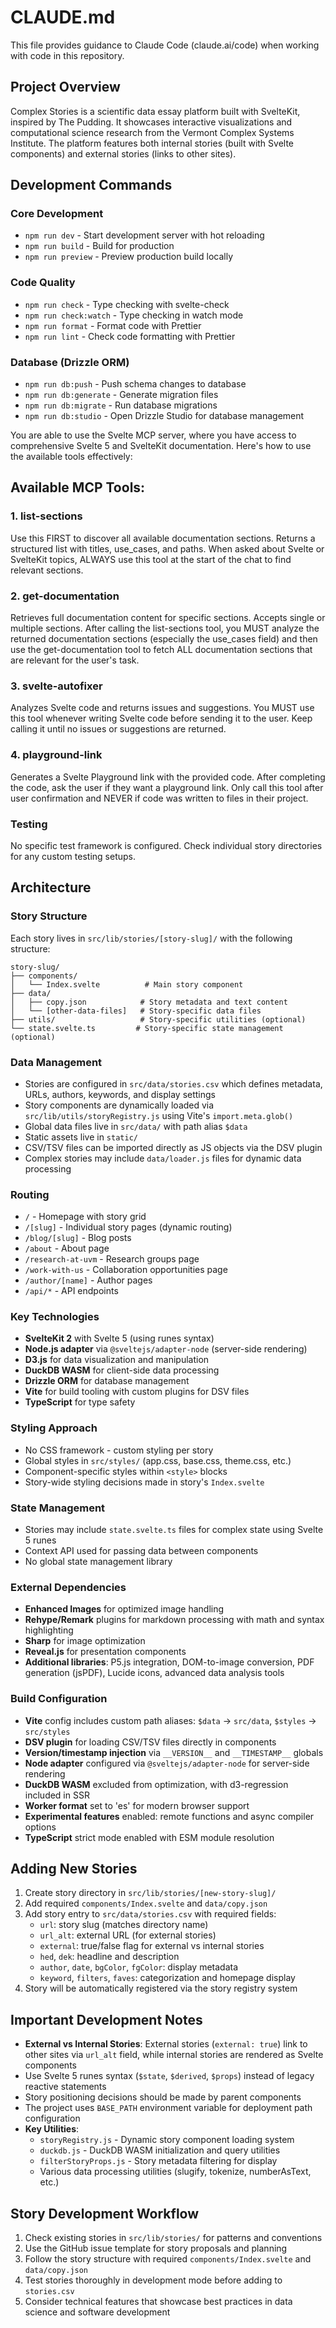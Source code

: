 # CLAUDE.md

This file provides guidance to Claude Code (claude.ai/code) when working with code in this repository.

## Project Overview

Complex Stories is a scientific data essay platform built with SvelteKit, inspired by The Pudding. It showcases interactive visualizations and computational science research from the Vermont Complex Systems Institute. The platform features both internal stories (built with Svelte components) and external stories (links to other sites).

## Development Commands

### Core Development
- `npm run dev` - Start development server with hot reloading
- `npm run build` - Build for production
- `npm run preview` - Preview production build locally

### Code Quality
- `npm run check` - Type checking with svelte-check
- `npm run check:watch` - Type checking in watch mode
- `npm run format` - Format code with Prettier
- `npm run lint` - Check code formatting with Prettier

### Database (Drizzle ORM)
- `npm run db:push` - Push schema changes to database
- `npm run db:generate` - Generate migration files
- `npm run db:migrate` - Run database migrations
- `npm run db:studio` - Open Drizzle Studio for database management

You are able to use the Svelte MCP server, where you have access to comprehensive Svelte 5 and SvelteKit documentation. Here's how to use the available tools effectively:

## Available MCP Tools:

### 1. list-sections

Use this FIRST to discover all available documentation sections. Returns a structured list with titles, use_cases, and paths.
When asked about Svelte or SvelteKit topics, ALWAYS use this tool at the start of the chat to find relevant sections.

### 2. get-documentation

Retrieves full documentation content for specific sections. Accepts single or multiple sections.
After calling the list-sections tool, you MUST analyze the returned documentation sections (especially the use_cases field) and then use the get-documentation tool to fetch ALL documentation sections that are relevant for the user's task.

### 3. svelte-autofixer

Analyzes Svelte code and returns issues and suggestions.
You MUST use this tool whenever writing Svelte code before sending it to the user. Keep calling it until no issues or suggestions are returned.

### 4. playground-link

Generates a Svelte Playground link with the provided code.
After completing the code, ask the user if they want a playground link. Only call this tool after user confirmation and NEVER if code was written to files in their project.

### Testing
No specific test framework is configured. Check individual story directories for any custom testing setups.

## Architecture

### Story Structure
Each story lives in `src/lib/stories/[story-slug]/` with the following structure:
```
story-slug/
├── components/
│   └── Index.svelte          # Main story component
├── data/
│   ├── copy.json            # Story metadata and text content
│   └── [other-data-files]   # Story-specific data files
├── utils/                   # Story-specific utilities (optional)
└── state.svelte.ts         # Story-specific state management (optional)
```

### Data Management
- Stories are configured in `src/data/stories.csv` which defines metadata, URLs, authors, keywords, and display settings
- Story components are dynamically loaded via `src/lib/utils/storyRegistry.js` using Vite's `import.meta.glob()`
- Global data files live in `src/data/` with path alias `$data`
- Static assets live in `static/`
- CSV/TSV files can be imported directly as JS objects via the DSV plugin
- Complex stories may include `data/loader.js` files for dynamic data processing

### Routing
- `/` - Homepage with story grid
- `/[slug]` - Individual story pages (dynamic routing)
- `/blog/[slug]` - Blog posts  
- `/about` - About page
- `/research-at-uvm` - Research groups page
- `/work-with-us` - Collaboration opportunities page
- `/author/[name]` - Author pages
- `/api/*` - API endpoints

### Key Technologies
- **SvelteKit 2** with Svelte 5 (using runes syntax)
- **Node.js adapter** via `@sveltejs/adapter-node` (server-side rendering)
- **D3.js** for data visualization and manipulation
- **DuckDB WASM** for client-side data processing
- **Drizzle ORM** for database management
- **Vite** for build tooling with custom plugins for DSV files
- **TypeScript** for type safety

### Styling Approach
- No CSS framework - custom styling per story
- Global styles in `src/styles/` (app.css, base.css, theme.css, etc.)
- Component-specific styles within `<style>` blocks
- Story-wide styling decisions made in story's `Index.svelte`

### State Management
- Stories may include `state.svelte.ts` files for complex state using Svelte 5 runes
- Context API used for passing data between components
- No global state management library

### External Dependencies
- **Enhanced Images** for optimized image handling
- **Rehype/Remark** plugins for markdown processing with math and syntax highlighting
- **Sharp** for image optimization
- **Reveal.js** for presentation components  
- **Additional libraries**: P5.js integration, DOM-to-image conversion, PDF generation (jsPDF), Lucide icons, advanced data analysis tools

### Build Configuration
- **Vite** config includes custom path aliases: `$data` → `src/data`, `$styles` → `src/styles`
- **DSV plugin** for loading CSV/TSV files directly in components
- **Version/timestamp injection** via `__VERSION__` and `__TIMESTAMP__` globals
- **Node adapter** configured via `@sveltejs/adapter-node` for server-side rendering
- **DuckDB WASM** excluded from optimization, with d3-regression included in SSR
- **Worker format** set to 'es' for modern browser support
- **Experimental features** enabled: remote functions and async compiler options
- **TypeScript** strict mode enabled with ESM module resolution

## Adding New Stories

1. Create story directory in `src/lib/stories/[new-story-slug]/`
2. Add required `components/Index.svelte` and `data/copy.json`
3. Add story entry to `src/data/stories.csv` with required fields:
   - `url`: story slug (matches directory name)
   - `url_alt`: external URL (for external stories)
   - `external`: true/false flag for external vs internal stories
   - `hed`, `dek`: headline and description
   - `author`, `date`, `bgColor`, `fgColor`: display metadata
   - `keyword`, `filters`, `faves`: categorization and homepage display
4. Story will be automatically registered via the story registry system

## Important Development Notes

- **External vs Internal Stories**: External stories (`external: true`) link to other sites via `url_alt` field, while internal stories are rendered as Svelte components
- Use Svelte 5 runes syntax (`$state`, `$derived`, `$props`) instead of legacy reactive statements
- Story positioning decisions should be made by parent components
- The project uses `BASE_PATH` environment variable for deployment path configuration
- **Key Utilities**: 
  - `storyRegistry.js` - Dynamic story component loading system
  - `duckdb.js` - DuckDB WASM initialization and query utilities
  - `filterStoryProps.js` - Story metadata filtering for display
  - Various data processing utilities (slugify, tokenize, numberAsText, etc.)

## Story Development Workflow

1. Check existing stories in `src/lib/stories/` for patterns and conventions
2. Use the GitHub issue template for story proposals and planning
3. Follow the story structure with required `components/Index.svelte` and `data/copy.json`
4. Test stories thoroughly in development mode before adding to `stories.csv`
5. Consider technical features that showcase best practices in data science and software development
